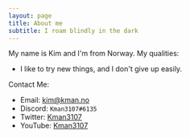 ```yaml
---
layout: page
title: About me
subtitle: I roam blindly in the dark
---
```


My name is Kim and I'm from Norway. My qualities:

- I like to try new things, and I don't give up easily.


Contact Me:
- Email: [kim@kman.no](mailto:kim@kman.no)
- Discord: `Kman3107#6135`
- Twitter: [Kman3107](https://twitter.com/Kman3107)
- YouTube: [Kman3107](https://www.youtube.com/channel/UC-Yl2PbFJ_TpIDfoYywBOnA)

